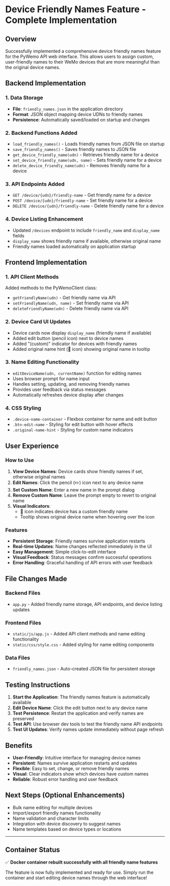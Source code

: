 # Device Friendly Names Feature - Complete Implementation

## Overview
Successfully implemented a comprehensive device friendly names feature for the PyWemo API web interface. This allows users to assign custom, user-friendly names to their WeMo devices that are more meaningful than the original device names.

## Backend Implementation

### 1. Data Storage
- **File**: `friendly_names.json` in the application directory
- **Format**: JSON object mapping device UDNs to friendly names
- **Persistence**: Automatically saved/loaded on startup and changes

### 2. Backend Functions Added
- `load_friendly_names()` - Loads friendly names from JSON file on startup
- `save_friendly_names()` - Saves friendly names to JSON file
- `get_device_friendly_name(udn)` - Retrieves friendly name for a device
- `set_device_friendly_name(udn, name)` - Sets friendly name for a device
- `delete_device_friendly_name(udn)` - Removes friendly name for a device

### 3. API Endpoints Added
- `GET /device/{udn}/friendly-name` - Get friendly name for a device
- `POST /device/{udn}/friendly-name` - Set friendly name for a device
- `DELETE /device/{udn}/friendly-name` - Delete friendly name for a device

### 4. Device Listing Enhancement
- Updated `/devices` endpoint to include `friendly_name` and `display_name` fields
- `display_name` shows friendly name if available, otherwise original name
- Friendly names loaded automatically on application startup

## Frontend Implementation

### 1. API Client Methods
Added methods to the PyWemoClient class:
- `getFriendlyName(udn)` - Get friendly name via API
- `setFriendlyName(udn, name)` - Set friendly name via API  
- `deleteFriendlyName(udn)` - Delete friendly name via API

### 2. Device Card UI Updates
- Device cards now display `display_name` (friendly name if available)
- Added edit button (pencil icon) next to device names
- Added "(custom)" indicator for devices with friendly names
- Added original name hint (📝 icon) showing original name in tooltip

### 3. Name Editing Functionality
- `editDeviceName(udn, currentName)` function for editing names
- Uses browser prompt for name input
- Handles setting, updating, and removing friendly names
- Provides user feedback via status messages
- Automatically refreshes device display after changes

### 4. CSS Styling
- `.device-name-container` - Flexbox container for name and edit button
- `.btn-edit-name` - Styling for edit button with hover effects
- `.original-name-hint` - Styling for custom name indicators

## User Experience

### How to Use
1. **View Device Names**: Device cards show friendly names if set, otherwise original names
2. **Edit Names**: Click the pencil (✏️) icon next to any device name
3. **Set Custom Name**: Enter a new name in the prompt dialog
4. **Remove Custom Name**: Leave the prompt empty to revert to original name
5. **Visual Indicators**: 
   - 📝 icon indicates device has a custom friendly name
   - Tooltip shows original device name when hovering over the icon

### Features
- **Persistent Storage**: Friendly names survive application restarts
- **Real-time Updates**: Name changes reflected immediately in the UI
- **Easy Management**: Simple click-to-edit interface
- **Visual Feedback**: Status messages confirm successful operations
- **Error Handling**: Graceful handling of API errors with user feedback

## File Changes Made

### Backend Files
- `app.py` - Added friendly name storage, API endpoints, and device listing updates

### Frontend Files
- `static/js/app.js` - Added API client methods and name editing functionality
- `static/css/style.css` - Added styling for name editing components

### Data Files
- `friendly_names.json` - Auto-created JSON file for persistent storage

## Testing Instructions

1. **Start the Application**: The friendly names feature is automatically available
2. **Edit Device Name**: Click the edit button next to any device name
3. **Test Persistence**: Restart the application and verify names are preserved
4. **Test API**: Use browser dev tools to test the friendly name API endpoints
5. **Test UI Updates**: Verify names update immediately without page refresh

## Benefits

- **User-Friendly**: Intuitive interface for managing device names
- **Persistent**: Names survive application restarts and updates
- **Flexible**: Easy to set, change, or remove friendly names
- **Visual**: Clear indicators show which devices have custom names
- **Reliable**: Robust error handling and user feedback

## Next Steps (Optional Enhancements)

- Bulk name editing for multiple devices
- Import/export friendly names functionality
- Name validation and character limits
- Integration with device discovery to suggest names
- Name templates based on device types or locations

---

## Container Status
✅ **Docker container rebuilt successfully with all friendly name features**

The feature is now fully implemented and ready for use. Simply run the container and start editing device names through the web interface!